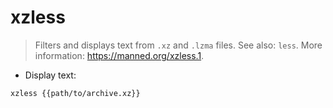 # xzless

> Filters and displays text from `.xz` and `.lzma` files.
> See also: `less`.
> More information: <https://manned.org/xzless.1>.

- Display text:

`xzless {{path/to/archive.xz}}`
